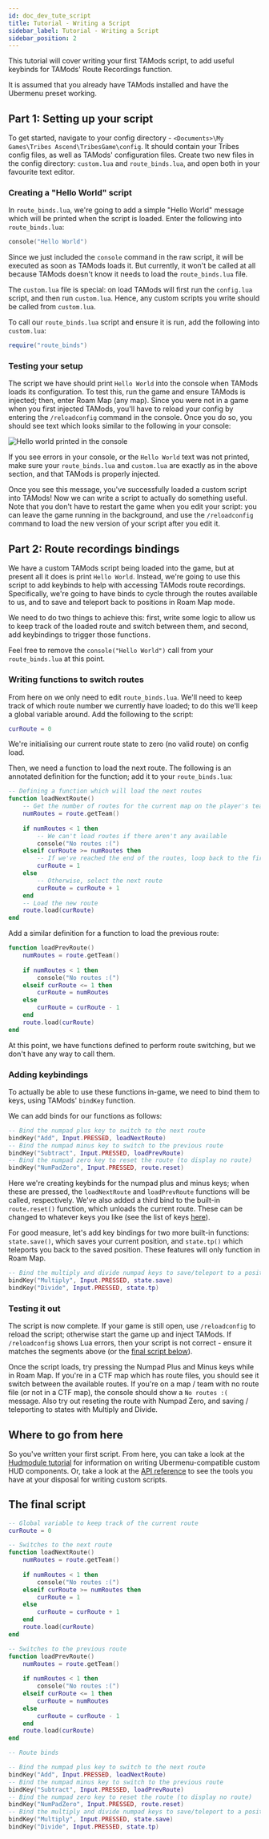 ```yaml
---
id: doc_dev_tute_script
title: Tutorial - Writing a Script
sidebar_label: Tutorial - Writing a Script
sidebar_position: 2
---
```


This tutorial will cover writing your first TAMods script, to add useful keybinds for TAMods' Route Recordings function.

It is assumed that you already have TAMods installed and have the Ubermenu preset working.

## Part 1: Setting up your script

To get started, navigate to your config directory - `<Documents>\My Games\Tribes Ascend\TribesGame\config`. It should contain your Tribes config files, as well as TAMods' configuration files. Create two new files in the config directory: `custom.lua` and `route_binds.lua`, and open both in your favourite text editor.

### Creating a "Hello World" script

In `route_binds.lua`, we're going to add a simple "Hello World" message which will be printed when the script is loaded. Enter the following into `route_binds.lua`:

```lua
console("Hello World")
```

Since we just included the `console` command in the raw script, it will be executed as soon as TAMods loads it. But currently, it won't be called at all because TAMods doesn't know it needs to load the `route_binds.lua` file.

The `custom.lua` file is special: on load TAMods will first run the `config.lua` script, and then run `custom.lua`. Hence, any custom scripts you write should be called from `custom.lua`.

To call our `route_binds.lua` script and ensure it is run, add the following into `custom.lua`:

```lua
require("route_binds")
```

### Testing your setup

The script we have should print `Hello World` into the console when TAMods loads its configuration. To test this, run the game and ensure TAMods is injected; then, enter Roam Map (any map). Since you were not in a game when you first injected TAMods, you'll have to reload your config by entering the `/reloadconfig` command in the console. Once you do so, you should see text which looks similar to the following in your console:

![Hello world printed in the console](\img\docs\doc_dev_tute_script-1.png)

If you see errors in your console, or the `Hello World` text was not printed, make sure your `route_binds.lua` and `custom.lua` are exactly as in the above section, and that TAMods is properly injected.

Once you see this message, you've successfully loaded a custom script into TAMods! Now we can write a script to actually do something useful. Note that you don't have to restart the game when you edit your script: you can leave the game running in the background, and use the `/reloadconfig` command to load the new version of your script after you edit it.

## Part 2: Route recordings bindings

We have a custom TAMods script being loaded into the game, but at present all it does is print `Hello World`. Instead, we're going to use this script to add keybinds to help with accessing TAMods route recordings. Specifically, we're going to have binds to cycle through the routes available to us, and to save and teleport back to positions in Roam Map mode.

We need to do two things to achieve this: first, write some logic to allow us to keep track of the loaded route and switch between them, and second, add keybindings to trigger those functions.

Feel free to remove the `console("Hello World")` call from your `route_binds.lua` at this point.

### Writing functions to switch routes

From here on we only need to edit `route_binds.lua`. We'll need to keep track of which route number we currently have loaded; to do this we'll keep a global variable around. Add the following to the script:

```lua
curRoute = 0
```

We're initialising our current route state to zero (no valid route) on config load.

Then, we need a function to load the next route. The following is an annotated definition for the function; add it to your `route_binds.lua`:

```lua
-- Defining a function which will load the next routes
function loadNextRoute()
    -- Get the number of routes for the current map on the player's team
	numRoutes = route.getTeam()
    
    if numRoutes < 1 then
        -- We can't load routes if there aren't any available
		console("No routes :(")
    elseif curRoute >= numRoutes then
        -- If we've reached the end of the routes, loop back to the first one
		curRoute = 1
    else
        -- Otherwise, select the next route
		curRoute = curRoute + 1
    end
    -- Load the new route
	route.load(curRoute)
end
```

Add a similar definition for a function to load the previous route:

```lua
function loadPrevRoute()
	numRoutes = route.getTeam()
	
	if numRoutes < 1 then
		console("No routes :(")
	elseif curRoute <= 1 then
		curRoute = numRoutes
	else
		curRoute = curRoute - 1
	end
	route.load(curRoute)
end
```

At this point, we have functions defined to perform route switching, but we don't have any way to call them.

### Adding keybindings

To actually be able to use these functions in-game, we need to bind them to keys, using TAMods' `bindKey` function.

We can add binds for our functions as follows:

```lua
-- Bind the numpad plus key to switch to the next route
bindKey("Add", Input.PRESSED, loadNextRoute)
-- Bind the numpad minus key to switch to the previous route
bindKey("Subtract", Input.PRESSED, loadPrevRoute)
-- Bind the numpad zero key to reset the route (to display no route)
bindKey("NumPadZero", Input.PRESSED, route.reset)
```

Here we're creating keybinds for the numpad plus and minus keys; when these are pressed, the `loadNextRoute` and `loadPrevRoute` functions will be called, respectively. We've also added a third bind to the built-in `route.reset()` function, which unloads the current route. These can be changed to whatever keys you like (see the list of keys [here](https://wiki.unrealengine.com/List_of_Key/Gamepad_Input_Names)).

For good measure, let's add key bindings for two more built-in functions: `state.save()`, which saves your current position, and `state.tp()` which teleports you back to the saved position. These features will only function in Roam Map.

```lua
-- Bind the multiply and divide numpad keys to save/teleport to a position
bindKey("Multiply", Input.PRESSED, state.save)
bindKey("Divide", Input.PRESSED, state.tp)
```

### Testing it out

The script is now complete. If your game is still open, use `/reloadconfig` to reload the script; otherwise start the game up and inject TAMods. If `/reloadconfig` shows Lua errors, then your script is not correct - ensure it matches the segments above (or the [final script below](#the-final-script)).

Once the script loads, try pressing the Numpad Plus and Minus keys while in Roam Map. If you're in a CTF map which has route files, you should see it switch between the available routes. If you're on a map / team with no route file (or not in a CTF map), the console should show a `No routes :(` message. Also try out reseting the route with Numpad Zero, and saving / teleporting to states with Multiply and Divide.

## Where to go from here

So you've written your first script. From here, you can take a look at the [Hudmodule tutorial](doc_dev_tute_hudmodule.md) for information on writing Ubermenu-compatible custom HUD components. Or, take a look at the [API reference](./api/doc_dev_api_overview.md) to see the tools you have at your disposal for writing custom scripts.

## The final script

```lua
-- Global variable to keep track of the current route
curRoute = 0

-- Switches to the next route
function loadNextRoute()
	numRoutes = route.getTeam()
	
	if numRoutes < 1 then
		console("No routes :(")
	elseif curRoute >= numRoutes then
		curRoute = 1
	else
		curRoute = curRoute + 1
	end
	route.load(curRoute)
end

-- Switches to the previous route
function loadPrevRoute()
	numRoutes = route.getTeam()
	
	if numRoutes < 1 then
		console("No routes :(")
	elseif curRoute <= 1 then
		curRoute = numRoutes
	else
		curRoute = curRoute - 1
	end
	route.load(curRoute)
end

-- Route binds

-- Bind the numpad plus key to switch to the next route
bindKey("Add", Input.PRESSED, loadNextRoute)
-- Bind the numpad minus key to switch to the previous route
bindKey("Subtract", Input.PRESSED, loadPrevRoute)
-- Bind the numpad zero key to reset the route (to display no route)
bindKey("NumPadZero", Input.PRESSED, route.reset)
-- Bind the multiply and divide numpad keys to save/teleport to a position
bindKey("Multiply", Input.PRESSED, state.save)
bindKey("Divide", Input.PRESSED, state.tp)
```